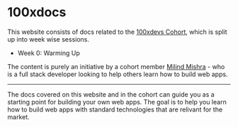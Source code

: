 # 100xdocs

This website consists of docs related to the [100xdevs Cohort](https://100xdevs.com/), which is split up into week wise sessions.

- Week 0: Warming Up

The content is purely an initiative by a cohort member [Milind Mishra](https://milindmishra.com) - who is a full stack developer looking to help others learn how to build web apps.

---

The docs covered on this website and in the cohort can guide you as a starting point for building your own web apps. The goal is to help you learn how to build web apps with standard technologies that are relivant for the market.

